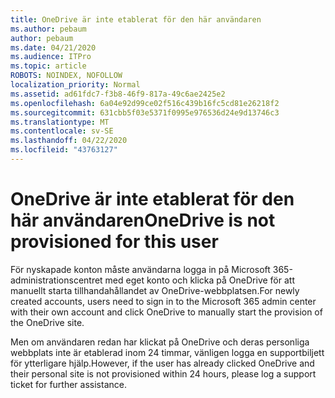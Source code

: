 ```yaml
---
title: OneDrive är inte etablerat för den här användaren
ms.author: pebaum
author: pebaum
ms.date: 04/21/2020
ms.audience: ITPro
ms.topic: article
ROBOTS: NOINDEX, NOFOLLOW
localization_priority: Normal
ms.assetid: ad61fdc7-f3b8-46f9-817a-49c6ae2425e2
ms.openlocfilehash: 6a04e92d99ce02f516c439b16fc5cd81e26218f2
ms.sourcegitcommit: 631cbb5f03e5371f0995e976536d24e9d13746c3
ms.translationtype: MT
ms.contentlocale: sv-SE
ms.lasthandoff: 04/22/2020
ms.locfileid: "43763127"
---
```

# <a name="onedrive-is-not-provisioned-for-this-user"></a><span data-ttu-id="a2f0b-102">OneDrive är inte etablerat för den här användaren</span><span class="sxs-lookup"><span data-stu-id="a2f0b-102">OneDrive is not provisioned for this user</span></span>

<span data-ttu-id="a2f0b-103">För nyskapade konton måste användarna logga in på Microsoft 365-administrationscentret med eget konto och klicka på OneDrive för att manuellt starta tillhandahållandet av OneDrive-webbplatsen.</span><span class="sxs-lookup"><span data-stu-id="a2f0b-103">For newly created accounts, users need to sign in to the Microsoft 365 admin center with their own account and click OneDrive to manually start the provision of the OneDrive site.</span></span>
  
<span data-ttu-id="a2f0b-104">Men om användaren redan har klickat på OneDrive och deras personliga webbplats inte är etablerad inom 24 timmar, vänligen logga en supportbiljett för ytterligare hjälp.</span><span class="sxs-lookup"><span data-stu-id="a2f0b-104">However, if the user has already clicked OneDrive and their personal site is not provisioned within 24 hours, please log a support ticket for further assistance.</span></span>
  

